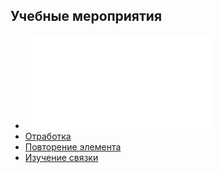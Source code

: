 ## Учебные мероприятия
- ![Изучение нового элемента](001a%20Изучение%20нового%20элемента.md)
- [Отработка](001c%20Отработка.md)
- [Повторение элемента](001b%20Повторение%20элемента.md)
- [Изучение связки](001d%20Изучение%20связки.md)
